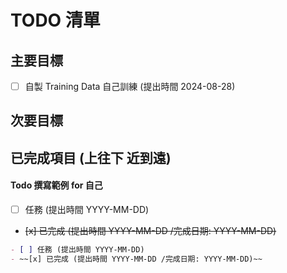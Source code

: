 # TODO 清單

## 主要目標
 
 - [ ] 自製 Training Data 自己訓練 (提出時間 2024-08-28)

## 次要目標



## 已完成項目 (上往下 近到遠)



#### Todo 撰寫範例 for 自己

- [ ] 任務 (提出時間 YYYY-MM-DD)
- ~~[x] 已完成 (提出時間 YYYY-MM-DD /完成日期: YYYY-MM-DD)~~

```markdown
- [ ] 任務 (提出時間 YYYY-MM-DD)
- ~~[x] 已完成 (提出時間 YYYY-MM-DD /完成日期: YYYY-MM-DD)~~
```
